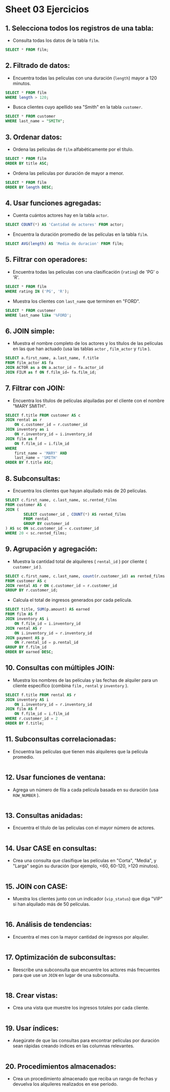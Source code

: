 # Sheet 03 Ejercicios

## 1. Selecciona todos los registros de una tabla:

-   Consulta todas los datos de la tabla `film`.

```sql
SELECT * FROM film;
```

## 2. Filtrado de datos:

-   Encuentra todas las películas con una duración (`length`) mayor a 120 minutos.

```sql
SELECT * FROM film
WHERE length > 120;
```

-   Busca clientes cuyo apellido sea "Smith" en la tabla `customer`.

```sql
SELECT * FROM customer
WHERE last_name = "SMITH";
```

## 3. Ordenar datos:

-   Ordena las películas de `film` alfabéticamente por el título.

```sql
SELECT * FROM film
ORDER BY title ASC;
```

-   Ordena las películas por duración de mayor a menor.

```sql
SELECT * FROM film
ORDER BY length DESC;
```

## 4. Usar funciones agregadas:

-   Cuenta cuántos actores hay en la tabla `actor`.

```sql
SELECT COUNT(*) AS 'Cantidad de actores' FROM actor;
```

-   Encuentra la duración promedio de las películas en la tabla `film`.

```sql
SELECT AVG(length) AS 'Media de duracion' FROM film;
```

## 5. Filtrar con operadores:

-   Encuentra todas las películas con una clasificación (`rating`) de 'PG' o 'R'.

```sql
SELECT * FROM film
WHERE rating IN ('PG', 'R');
```

-   Muestra los clientes con `last_name` que terminen en "FORD".

```sql
SELECT * FROM customer
WHERE last_name like '%FORD';
```

## 6. JOIN simple:

-   Muestra el nombre completo de los actores y los títulos de las películas en las que han actuado (usa las tablas `actor` , `film_actor` y `film` ).

```sql
SELECT a.first_name, a.last_name, f.title
FROM film_actor AS fa
JOIN ACTOR as a ON a.actor_id = fa.actor_id
JOIN FILM as f ON f.film_id= fa.film_id;
```

## 7. Filtrar con JOIN:

-   Encuentra los títulos de películas alquiladas por el cliente con el nombre "MARY SMITH".

```sql
SELECT f.title FROM customer AS c
JOIN rental as r
    ON c.customer_id = r.customer_id
JOIN inventory as i
    ON r.inventory_id = i.inventory_id
JOIN film as f
    ON f.film_id = i.film_id
WHERE
    first_name = 'MARY' AND
    last_name = 'SMITH'
ORDER BY f.title ASC;
```

## 8. Subconsultas:

-   Encuentra los clientes que hayan alquilado más de 20 películas.

```sql
SELECT c.first_name, c.last_name, sc.rented_films
FROM customer AS c
JOIN (
		SELECT customer_id , COUNT(*) AS rented_films
		FROM rental
		GROUP BY customer_id
) AS sc ON sc.customer_id = c.customer_id
WHERE 20 < sc.rented_films;
```

## 9. Agrupación y agregación:

-   Muestra la cantidad total de alquileres ( `rental_id` ) por cliente ( `customer_id` ).

```sql
SELECT c.first_name, c.last_name, count(r.customer_id) as rented_films
FROM customer AS c
JOIN rental AS r ON c.customer_id = r.customer_id
GROUP BY r.customer_id;
```

-   Calcula el total de ingresos generados por cada película.

```sql
SELECT title, SUM(p.amount) AS earned
FROM film AS f
JOIN inventory AS i
	ON f.film_id = i.inventory_id
JOIN rental AS r
	ON i.inventory_id = r.inventory_id
JOIN payment AS p
	ON r.rental_id = p.rental_id
GROUP BY f.film_id
ORDER BY earned DESC;
```

## 10. Consultas con múltiples JOIN:

-   Muestra los nombres de las películas y las fechas de alquiler para un cliente específico (combina `film` , `rental` y `inventory` ).

```sql
SELECT f.title FROM rental AS r
JOIN inventory AS i
	ON i.inventory_id = r.inventory_id
JOIN film AS f
	ON f.film_id = i.film_id
WHERE r.customer_id = 2
ORDER BY f.title;
```

## 11. Subconsultas correlacionadas:

-   Encuentra las películas que tienen más alquileres que la película promedio.

```sql

```

## 12. Usar funciones de ventana:

-   Agrega un número de fila a cada película basada en su duración (usa `ROW_NUMBER` ).

```sql

```

## 13. Consultas anidadas:

-   Encuentra el título de las películas con el mayor número de actores.

```sql

```

## 14. Usar CASE en consultas:

-   Crea una consulta que clasifique las películas en "Corta", "Media", y "Larga" según su duración (por ejemplo, <60, 60-120, >120 minutos).

```sql

```

## 15. JOIN con CASE:

-   Muestra los clientes junto con un indicador (`vip_status`) que diga "VIP" si han alquilado más de 50 películas.

```sql

```

## 16. Análisis de tendencias:

-   Encuentra el mes con la mayor cantidad de ingresos por alquiler.

```sql

```

## 17. Optimización de subconsultas:

-   Reescribe una subconsulta que encuentre los actores más frecuentes para que use un `JOIN` en lugar de una subconsulta.

```sql

```

## 18. Crear vistas:

-   Crea una vista que muestre los ingresos totales por cada cliente.

```sql

```

## 19. Usar índices:

-   Asegúrate de que las consultas para encontrar películas por duración sean rápidas creando índices en las columnas relevantes.

```sql

```

## 20. Procedimientos almacenados:

-   Crea un procedimiento almacenado que reciba un rango de fechas y devuelva los alquileres realizados en ese período.

```sql

```
